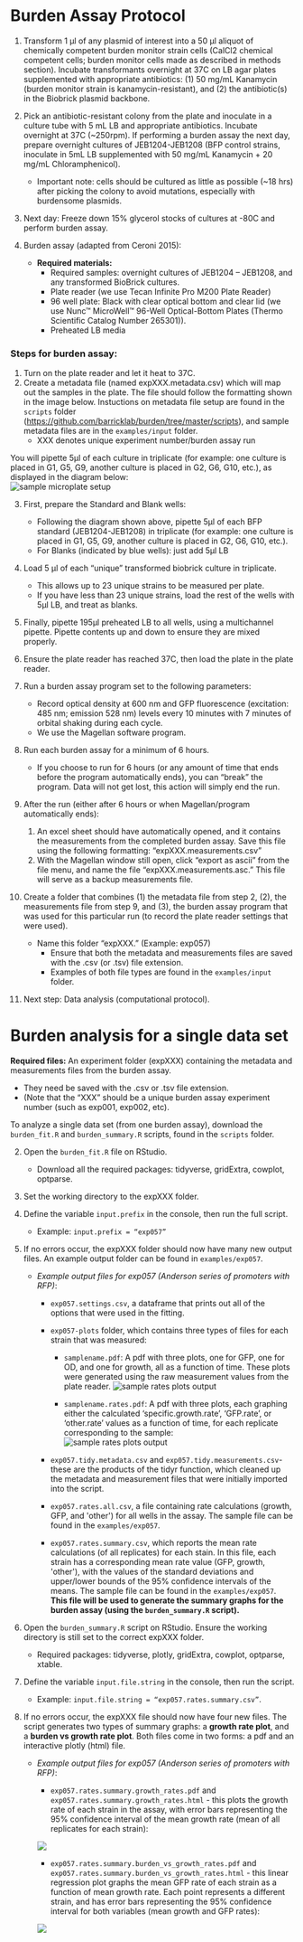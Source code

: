 # Burden Assay Protocol 


1. Transform 1 µl of any plasmid of interest into a 50 µl aliquot of chemically competent burden monitor strain cells (CalCl2 chemical competent cells; burden monitor cells made as described in methods section). Incubate transformants overnight at 37C on LB agar plates supplemented with appropriate antibiotics: (1) 50 mg/mL Kanamycin (burden monitor strain is kanamycin-resistant), and (2) the antibiotic(s) in the Biobrick plasmid backbone. 

3.	Pick an antibiotic-resistant colony from the plate and inoculate in a culture tube with 5 mL LB and appropriate antibiotics. Incubate overnight at 37C (~250rpm). If performing a burden assay the next day, prepare overnight cultures of JEB1204-JEB1208 (BFP control strains, inoculate in 5mL LB supplemented with 50 mg/mL Kanamycin + 20 mg/mL Chloramphenicol).  

    - Important note: cells should be cultured as little as possible (~18 hrs) after picking the colony to avoid mutations, especially with burdensome plasmids. 


4.	Next day: Freeze down 15% glycerol stocks of cultures at -80C and perform burden assay. 

5.	Burden assay (adapted from Ceroni 2015): 
    - **Required materials:**
        - Required samples: overnight cultures of JEB1204 – JEB1208, and any transformed BioBrick cultures. 
        - Plate reader (we use Tecan Infinite Pro M200 Plate Reader)  
        - 96 well plate: Black with clear optical bottom and clear lid (we use Nunc™ MicroWell™ 96-Well Optical-Bottom Plates (Thermo Scientific Catalog Number 265301)). 
        - Preheated LB media

### Steps for burden assay:  

 1.	Turn on the plate reader and let it heat to 37C. 
 2.	Create a metadata file (named expXXX.metadata.csv) which will map out the samples in the plate. The file should follow the formatting shown in the image below.  Instuctions on metadata file setup are found in the `scripts` folder (https://github.com/barricklab/burden/tree/master/scripts), and sample metadata files are in the `examples/input` folder. 
    - XXX denotes unique experiment number/burden assay run  

You will pipette 5µl of each culture in triplicate (for example: one culture is placed in G1, G5, G9, another culture is placed in G2, G6, G10, etc.), as displayed in the diagram below:  
![sample microplate setup](https://github.com/barricklab/burden/blob/master/images/sampleplate.png)   

3. First, prepare the Standard and Blank wells: 
   - Following the diagram shown above, pipette 5µl of each BFP standard (JEB1204-JEB1208) in triplicate (for example: one culture is placed in G1, G5, G9, another culture is placed in G2, G6, G10, etc.).
   - For Blanks (indicated by blue wells): just add 5µl LB  

4. Load 5 µl of each “unique” transformed biobrick culture in triplicate.
   - This allows up to 23 unique strains to be measured per plate.
   - If you have less than 23 unique strains, load the rest of the wells with 5µl LB, and treat as blanks.  

5. Finally, pipette 195µl preheated LB to all wells, using a multichannel pipette. Pipette contents up and down to ensure they are mixed properly.  

6. Ensure the plate reader has reached 37C, then load the plate in the plate reader.  

7.	Run a burden assay program set to the following parameters: 
    - Record optical density at 600 nm and GFP fluorescence (excitation: 485 nm; emission 528 nm) levels every 10 minutes with 7 minutes of orbital shaking during each cycle. 
    - We use the Magellan software program.
8.	Run each burden assay for a minimum of 6 hours. 
    - If you choose to run for 6 hours (or any amount of time that ends before the program automatically ends), you can “break” the program. Data will not get lost, this action will simply end the run. 

9.	After the run (either after 6 hours or when Magellan/program automatically ends):  

    1.	 An excel sheet should have automatically opened, and it contains the measurements from the completed burden assay. Save this file using the following formatting: “expXXX.measurements.csv” 
    2.	With the Magellan window still open, click “export as ascii” from the file menu, and name the file “expXXX.measurements.asc.” This file will serve as a backup measurements file. 

10.	Create a folder that combines (1) the metadata file from step 2, (2), the measurements file from step 9, and (3), the burden assay program that was used for this particular run (to record the plate reader settings that were used).   

    - Name this folder “expXXX.” (Example: exp057)
      - Ensure that both the metadata and measurements files are saved with the .csv (or .tsv) file extension. 
      - Examples of both file types are found in the `examples/input` folder. 

11.	Next step: Data analysis (computational protocol). 

# Burden analysis for a single data set 

**Required files:** An experiment folder (expXXX) containing the metadata and measurements files from the burden assay.

   - They need be saved with the .csv or .tsv file extension.  
   - (Note that the “XXX” should be a unique burden assay experiment number (such as exp001, exp002, etc). 

To analyze a single data set (from one burden assay), download the `burden_fit.R` and  `burden_summary.R` scripts, found in the `scripts` folder. 

2. Open the `burden_fit.R` file on RStudio. 

      - Download all the required packages: tidyverse, gridExtra, cowplot, optparse.  
 
3.	Set the working directory to the expXXX folder.

4.	Define the variable `input.prefix` in the console, then run the full script. 

      - Example: `input.prefix = “exp057”`

5.	If no errors occur, the expXXX folder should now have many new output files. An example output folder can be found in `examples/exp057`. 

      - *Example output files for exp057 (Anderson series of promoters with RFP)*: 
      
         - `exp057.settings.csv`, a dataframe that prints out all of the options that were used in the fitting.
         - `exp057-plots` folder, which contains three types of files for each strain that was measured: 
            - `samplename.pdf`: A pdf with three plots, one for GFP, one for OD, and one for growth, all as a function of time. These plots were generated using the raw measurement values from the plate reader. 
![sample rates plots output](https://github.com/barricklab/burden/blob/master/images/sample.png)  

            - `samplename.rates.pdf`: A pdf with three plots, each graphing either the calculated ‘specific.growth.rate’, ‘GFP.rate’, or ‘other.rate’ values as a function of time, for each replicate corresponding to the sample:   
![sample rates plots output](https://github.com/barricklab/burden/blob/master/images/sample_rates.png)


         -  `exp057.tidy.metadata.csv` and `exp057.tidy.measurements.csv`- these are the products of the tidyr function, which cleaned up the metadata and measurement files that were initially imported into the script. 
         - `exp057.rates.all.csv`, a file containing rate calculations (growth, GFP, and 'other') for all wells in the assay. The sample file can be found in the `examples/exp057`.
         - `exp057.rates.summary.csv`, which reports the mean rate calculations (of all replicates) for each stain. In this file, each strain has a corresponding mean rate value (GFP, growth, 'other'), with the values of the standard deviations and upper/lower bounds of the 95% confidence intervals of the means. The sample file can be found in the `examples/exp057`.
         **This file will be used to generate the summary graphs for the burden assay (using the `burden_summary.R` script).**  
         
         
         
8. Open the `burden_summary.R` script on RStudio. Ensure the working directory is still set to the correct expXXX folder.

   - Required packages: tidyverse, plotly, gridExtra, cowplot, optparse, xtable. 

9. Define the variable `input.file.string` in the console, then run the script. 
   
   - Example: `input.file.string = “exp057.rates.summary.csv”`.

10. If no errors occur, the expXXX file should now have four new files. The script generates two types of summary graphs: a **growth rate plot**, and a **burden vs growth rate plot**. Both files come in two forms: a pdf and an interactive plotly (html) file. 
   
    - *Example output files for exp057 (Anderson series of promoters with RFP)*: 
   
      - `exp057.rates.summary.growth_rates.pdf` and `exp057.rates.summary.growth_rates.html` - this plots the growth rate of each strain in the assay, with error bars representing the 95% confidence interval of the mean growth rate (mean of all replicates for each strain): 
      
      ![](https://github.com/barricklab/burden/blob/master/images/sample_summary_growth_rates.png)
      
      
      
      - `exp057.rates.summary.burden_vs_growth_rates.pdf` and `exp057.rates.summary.burden_vs_growth_rates.html` - this linear regression plot graphs the mean GFP rate of each strain as a function of mean growth rate. Each point represents a different strain, and has error bars representing the 95% confidence interval for both variables (mean growth and GFP rates):  
      
      ![](https://github.com/barricklab/burden/blob/master/images/sample_burdenvsgrowth.png)
 








